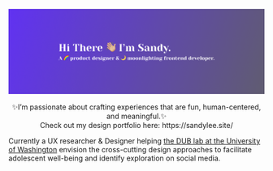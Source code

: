 [![MasterHead](https://github.com/sl30724/sl30724/blob/main/LinkedinCover.png)]((https://github.com/sl30724))

<p align="center">✨I’m passionate about crafting experiences that are fun, human-centered, and meaningful.✨
</br>
Check out my design portfolio here: https://sandylee.site/</p>

Currently a UX researcher & Designer helping <a href="https://dub.washington.edu/" target="_blank">the DUB lab at the University of Washington</a> envision the cross-cutting design approaches to facilitate adolescent well-being and identify exploration on social media.

